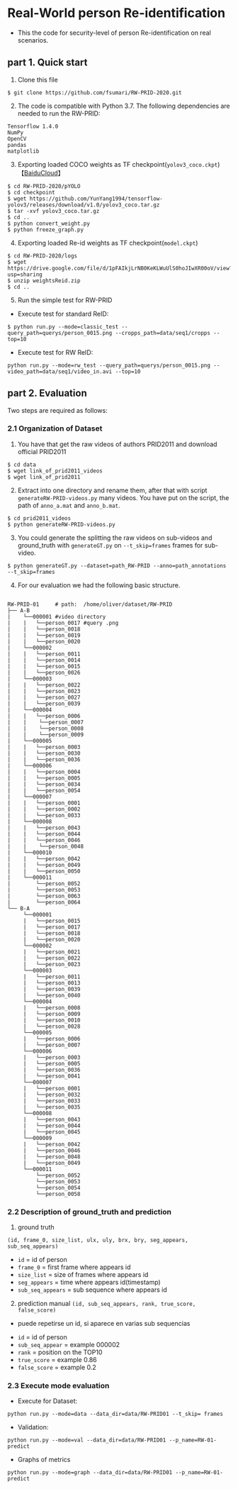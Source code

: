 # Real-World person Re-identification

* This the code for security-level of person Re-identification on real scenarios.

## part 1. Quick start
1. Clone this file
```bashrc
$ git clone https://github.com/fsumari/RW-PRID-2020.git
```
2.  The code is compatible with Python 3.7. The following dependencies are needed to run the RW-PRID:

```bashrc
Tensorflow 1.4.0
NumPy
OpenCV
pandas
matplotlib
```
3. Exporting loaded COCO weights as TF checkpoint(`yolov3_coco.ckpt`)【[BaiduCloud](https://pan.baidu.com/s/11mwiUy8KotjUVQXqkGGPFQ&shfl=sharepset)】
```bashrc
$ cd RW-PRID-2020/pYOLO
$ cd checkpoint
$ wget https://github.com/YunYang1994/tensorflow-yolov3/releases/download/v1.0/yolov3_coco.tar.gz
$ tar -xvf yolov3_coco.tar.gz
$ cd ..
$ python convert_weight.py
$ python freeze_graph.py
```
4. Exporting loaded Re-id weights as TF checkpoint(`model.ckpt`)
```bashrc
$ cd RW-PRID-2020/logs
$ wget https://drive.google.com/file/d/1pFAIkjLrNB0KeKLWuUlS0hoJIwXR00oV/view?usp=sharing
$ unzip weightsReid.zip
$ cd ..
```
5. Run the simple test for RW-PRID
* Execute test for standard ReID:
```bashrc
$ python run.py --mode=classic_test --query_path=querys/person_0015.png --cropps_path=data/seq1/cropps --top=10
```
* Execute test for RW ReID:
```
python run.py --mode=rw_test --query_path=querys/person_0015.png --video_path=data/seq1/video_in.avi --top=10
```
## part 2. Evaluation

Two steps are required as follows:

### 2.1 Organization of Dataset

1. You have that get the raw videos of authors PRID2011 and download official PRID2011

```bashrc
$ cd data
$ wget link_of_prid2011_videos
$ wget link_of_prid2011
```
2. Extract into one directory and rename them, after that with script `generateRW-PRID-videos.py` many videos. You have put on the script, the path of `anno_a.mat` and `anno_b.mat`.
```bashrc
$ cd prid2011_videos
$ python generateRW-PRID-videos.py
```
3. You could generate the splitting the raw videos on sub-videos and ground_truth with `generateGT.py` on `--t_skip=frames` frames for sub-video.
```bashrc
$ python generateGT.py --dataset=path_RW-PRID --anno=path_annotations --t_skip=frames
```
4. For our evaluation we had the following basic structure.

```bashrc

RW-PRID-01     # path:  /home/oliver/dataset/RW-PRID
├── A-B
|    └──000001 #video directory
|    |   └──person_0017 #query .png
|    |   └──person_0018
|    |   └──person_0019
|    |   └──person_0020
|    └──000002
|    |   └──person_0011
|    |   └──person_0014
|    |   └──person_0015
|    |   └──person_0026
|    └──000003
|    |   └──person_0022
|    |   └──person_0023
|    |   └──person_0027
|    |   └──person_0039
|    └──000004
|    |   └──person_0006
|    |    └──person_0007
|    |    └──person_0008
|    |    └──person_0009
|    └──000005
|    |   └──person_0003
|    |   └──person_0030
|    |   └──person_0036
|    └──000006
|    |   └──person_0004
|    |   └──person_0005
|    |   └──person_0034
|    |   └──person_0054
|    └──000007
|    |   └──person_0001
|    |   └──person_0002
|    |   └──person_0033
|    └──000008
|    |   └──person_0043
|    |   └──person_0044
|    |   └──person_0046
|    |    └──person_0048
|    └──000010
|    |   └──person_0042
|    |   └──person_0049
|    |   └──person_0050
|    └──000011
|        └──person_0052
|        └──person_0053
|        └──person_0063
|        └──person_0064
└── B-A
     └──000001
     |   └──person_0015
     |   └──person_0017
     |   └──person_0018
     |   └──person_0020
     └──000002
     |   └──person_0021
     |   └──person_0022
     |   └──person_0023
     └──000003
     |   └──person_0011
     |   └──person_0013
     |   └──person_0039
     |   └──person_0040
     └──000004
     |   └──person_0008
     |   └──person_0009
     |   └──person_0010
     |   └──person_0028
     └──000005
     |   └──person_0006
     |   └──person_0007
     └──000006
     |   └──person_0003
     |   └──person_0005
     |   └──person_0036
     |   └──person_0041
     └──000007
     |   └──person_0001
     |   └──person_0032
     |   └──person_0033
     |   └──person_0035
     └──000008
     |   └──person_0043
     |   └──person_0044
     |   └──person_0045
     └──000009
     |   └──person_0042
     |   └──person_0046
     |   └──person_0048
     |   └──person_0049
     └──000011
         └──person_0052
         └──person_0053
         └──person_0054
         └──person_0058
```  
### 2.2 Description of ground_truth and prediction
1. ground truth
 
 `(id, frame_0, size_list, ulx, uly, brx, bry, seg_appears, sub_seq_appears)`

 * `id` = id of person
 * `frame_0` = first frame where appears id
 * `size_list` = size of frames where appears id
 * `seg_appears` = time where appears id(timestamp)
 * `sub_seq_appears` = sub sequence where appears id
 
2. prediction manual
 `(id, sub_seq_appears, rank, true_score, false_score)`
- puede repetirse un id, si aparece en varias sub sequencias

* `id` = id of person
* `sub_seq_appear` = example 000002
* `rank` = position on the TOP10
* `true_score` = example 0.86
* `false_score` = example 0.2

### 2.3 Execute mode evaluation

* Execute for Dataset:

`python run.py --mode=data --data_dir=data/RW-PRID01 --t_skip= frames`

* Validation:

`python run.py --mode=val --data_dir=data/RW-PRID01 --p_name=RW-01-predict`

* Graphs of metrics

`python run.py --mode=graph --data_dir=data/RW-PRID01 --p_name=RW-01-predict`


